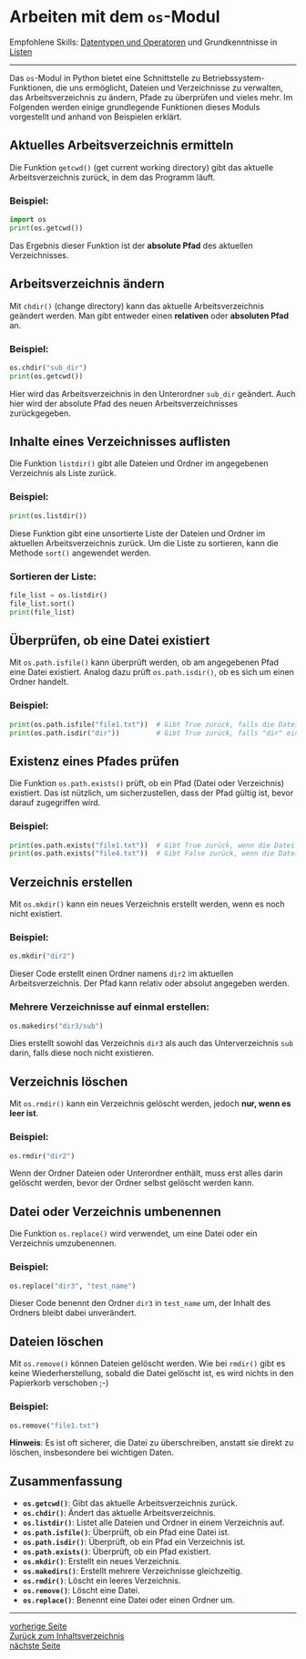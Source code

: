 # Arbeiten mit dem `os`-Modul

Empfohlene Skills: [Datentypen und Operatoren](01_datentypen_operationen.md) und Grundkenntnisse in [Listen](04_listen.md)

---

Das `os`-Modul in Python bietet eine Schnittstelle zu Betriebssystem-Funktionen, die uns ermöglicht, 
Dateien und Verzeichnisse zu verwalten, das Arbeitsverzeichnis zu ändern, Pfade zu überprüfen und vieles mehr. 
Im Folgenden werden einige grundlegende Funktionen dieses Moduls vorgestellt und anhand von Beispielen erklärt.


## Aktuelles Arbeitsverzeichnis ermitteln

Die Funktion `getcwd()` (get current working directory) gibt das aktuelle Arbeitsverzeichnis zurück, in dem das Programm läuft.

### Beispiel:

```python
import os
print(os.getcwd())
```

Das Ergebnis dieser Funktion ist der **absolute Pfad** des aktuellen Verzeichnisses.


## Arbeitsverzeichnis ändern

Mit `chdir()` (change directory) kann das aktuelle Arbeitsverzeichnis geändert werden. Man gibt entweder einen 
**relativen** oder **absoluten Pfad** an.

### Beispiel:

```python
os.chdir("sub_dir")
print(os.getcwd())
```

Hier wird das Arbeitsverzeichnis in den Unterordner `sub_dir` geändert. Auch hier wird der absolute Pfad des neuen 
Arbeitsverzeichnisses zurückgegeben.


## Inhalte eines Verzeichnisses auflisten

Die Funktion `listdir()` gibt alle Dateien und Ordner im angegebenen Verzeichnis als Liste zurück.

### Beispiel:

```python
print(os.listdir())
```

Diese Funktion gibt eine unsortierte Liste der Dateien und Ordner im aktuellen Arbeitsverzeichnis zurück. Um die Liste 
zu sortieren, kann die Methode `sort()` angewendet werden.

### Sortieren der Liste:

```python
file_list = os.listdir()
file_list.sort()
print(file_list)
```


## Überprüfen, ob eine Datei existiert

Mit `os.path.isfile()` kann überprüft werden, ob am angegebenen Pfad eine Datei existiert. Analog dazu prüft 
`os.path.isdir()`, ob es sich um einen Ordner handelt.

### Beispiel:

```python
print(os.path.isfile("file1.txt"))  # Gibt True zurück, falls die Datei existiert
print(os.path.isdir("dir"))         # Gibt True zurück, falls "dir" ein Ordner ist
```


## Existenz eines Pfades prüfen

Die Funktion `os.path.exists()` prüft, ob ein Pfad (Datei oder Verzeichnis) existiert. Das ist nützlich, um 
sicherzustellen, dass der Pfad gültig ist, bevor darauf zugegriffen wird.

### Beispiel:

```python
print(os.path.exists("file1.txt"))  # Gibt True zurück, wenn die Datei existiert
print(os.path.exists("file4.txt"))  # Gibt False zurück, wenn die Datei nicht existiert
```


## Verzeichnis erstellen

Mit `os.mkdir()` kann ein neues Verzeichnis erstellt werden, wenn es noch nicht existiert.

### Beispiel:

```python
os.mkdir("dir2")
```

Dieser Code erstellt einen Ordner namens `dir2` im aktuellen Arbeitsverzeichnis. Der Pfad kann relativ oder 
absolut angegeben werden.

### Mehrere Verzeichnisse auf einmal erstellen:

```python
os.makedirs("dir3/sub")
```

Dies erstellt sowohl das Verzeichnis `dir3` als auch das Unterverzeichnis `sub` darin, falls diese noch nicht existieren.


## Verzeichnis löschen

Mit `os.rmdir()` kann ein Verzeichnis gelöscht werden, jedoch **nur, wenn es leer ist**.

### Beispiel:

```python
os.rmdir("dir2")
```

Wenn der Ordner Dateien oder Unterordner enthält, muss erst alles darin gelöscht werden, bevor der Ordner 
selbst gelöscht werden kann.


## Datei oder Verzeichnis umbenennen

Die Funktion `os.replace()` wird verwendet, um eine Datei oder ein Verzeichnis umzubenennen.

### Beispiel:

```python
os.replace("dir3", "test_name")
```

Dieser Code benennt den Ordner `dir3` in `test_name` um, der Inhalt des Ordners bleibt dabei unverändert.


## Dateien löschen

Mit `os.remove()` können Dateien gelöscht werden. Wie bei `rmdir()` gibt es keine Wiederherstellung, 
sobald die Datei gelöscht ist, es wird nichts in den Papierkorb verschoben ;-)

### Beispiel:

```python
os.remove("file1.txt")
```

**Hinweis**: Es ist oft sicherer, die Datei zu überschreiben, anstatt sie direkt zu löschen, insbesondere bei wichtigen Daten.


## Zusammenfassung

- **`os.getcwd()`**: Gibt das aktuelle Arbeitsverzeichnis zurück.
- **`os.chdir()`**: Ändert das aktuelle Arbeitsverzeichnis.
- **`os.listdir()`**: Listet alle Dateien und Ordner in einem Verzeichnis auf.
- **`os.path.isfile()`**: Überprüft, ob ein Pfad eine Datei ist.
- **`os.path.isdir()`**: Überprüft, ob ein Pfad ein Verzeichnis ist.
- **`os.path.exists()`**: Überprüft, ob ein Pfad existiert.
- **`os.mkdir()`**: Erstellt ein neues Verzeichnis.
- **`os.makedirs()`**: Erstellt mehrere Verzeichnisse gleichzeitig.
- **`os.rmdir()`**: Löscht ein leeres Verzeichnis.
- **`os.remove()`**: Löscht eine Datei.
- **`os.replace()`**: Benennt eine Datei oder einen Ordner um.

---

[vorherige Seite](07_dateien.md)  
[Zurück zum Inhaltsverzeichnis](00_inhaltsverzeichnis.md)  
[nächste Seite](09_funktionen.md)